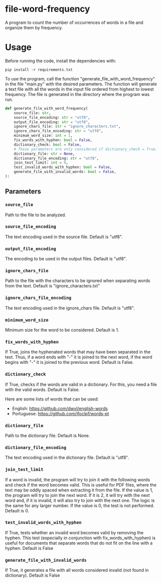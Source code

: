 # file-word-frequency
A program to count the number of occurrences of words in a file and organize them by frequency.

# Usage
Before running the code, install the dependencies with:
~~~
pip install -r requirements.txt
~~~

To use the program, call the function "generate_file_with_word_frequency" in the file "main.py" 
with the desired parameters. The function will generate a text file with all the words in the input file 
ordered from highest to lowest frequency. The file is generated in the directory where the program was run.
~~~python
def generate_file_with_word_frequency(
    source_file: str,
    source_file_encoding: str = "utf8",
    output_file_encoding: str = "utf8",
    ignore_chars_file: str = "ignore_characters.txt",
    ignore_chars_file_encoding: str = "utf8",
    minimum_word_size: int = 1,
    fix_words_with_hyphen: bool = False,
    dictionary_check: bool = False,
    # These parameters are only considered if dictionary_check = True.
    dictionary_file: str = None,
    dictionary_file_encoding: str = "utf8",
    join_test_limit: int = 0,
    test_invalid_words_with_hyphen: bool = False,
    generate_file_with_invalid_words: bool = False,
):
~~~

## Parameters
### `source_file`
Path to the file to be analyzed.

### `source_file_encoding`
The text encoding used in the source file. Default is "utf8".

### `output_file_encoding`
The encoding to be used in the output files. Default is "utf8".

### `ignore_chars_file`
Path to the file with the characters to be ignored when separating words from the text.
Default is "ignore_characters.txt"

### `ignore_chars_file_encoding`
The text encoding used in the ignore_chars file. Default is "utf8".

### `minimum_word_size`
Minimum size for the word to be considered. Default is 1.

### `fix_words_with_hyphen`
If True, joins the hyphenated words that may have been separated in the text.
Thus, if a word ends with "-" it is joined to the next word, if the word begins with "-" it
is joined to the previous word. Default is False.

### `dictionary_check`
If True, checks if the words are valid in a dictionary. For this, you need a file with the valid words.
Default is False.

Here are some lists of words that can be used:
- English: https://github.com/dwyl/english-words
- Portuguese: https://github.com/jfoclpf/words-pt

### `dictionary_file`
Path to the dictionary file. Default is None.

### `dictionary_file_encoding`
The text encoding used in the dictionary file. Default is "utf8".

### `join_test_limit`
If a word is invalid, the program will try to join it with the following words and check if the word becomes valid.
This is useful for PDF files, where the text may be oddly spaced when extracting it from the file.
If the value is 1, the program will try to join the next word. If it is 2, it will try with the next word and,
if it is invalid, it will also try to join with the next one.
The logic is the same for any larger number. If the value is 0, the test is not performed.
Default is 0.

### `test_invalid_words_with_hyphen`
If True, tests whether an invalid word becomes valid by removing the hyphen. This test (especially in conjunction
with fix_words_with_hyphen) is useful for documents that separate words that do not fit on the line with a hyphen.
Default is False

### `generate_file_with_invalid_words`
If True, it generates a file with all words considered invalid (not found in dictionary).
Default is False